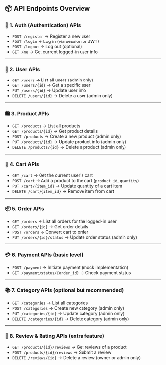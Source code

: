 ## 📦 API Endpoints Overview

### 🔐 **1. Auth (Authentication) APIs**
- `POST /register` → Register a new user  
- `POST /login` → Log in (via session or JWT)  
- `POST /logout` → Log out (optional)  
- `GET /me` → Get current logged-in user info  

---

### 👤 **2. User APIs**
- `GET /users` → List all users (admin only)  
- `GET /users/{id}` → Get a specific user  
- `PUT /users/{id}` → Update user info  
- `DELETE /users/{id}` → Delete a user (admin only)  

---

### 🛍️ **3. Product APIs**
- `GET /products` → List all products  
- `GET /products/{id}` → Get product details  
- `POST /products` → Create a new product (admin only)  
- `PUT /products/{id}` → Update product info (admin only)  
- `DELETE /products/{id}` → Delete a product (admin only)  

---

### 🧺 **4. Cart APIs**
- `GET /cart` → Get the current user's cart  
- `POST /cart` → Add a product to the cart (`product_id`, `quantity`)  
- `PUT /cart/{item_id}` → Update quantity of a cart item  
- `DELETE /cart/{item_id}` → Remove item from cart  

---

### 📦 **5. Order APIs**
- `GET /orders` → List all orders for the logged-in user  
- `GET /orders/{id}` → Get order details  
- `POST /orders` → Convert cart to order  
- `PUT /orders/{id}/status` → Update order status (admin only)  

---

### 💳 **6. Payment APIs** (basic level)
- `POST /payment` → Initiate payment (mock implementation)  
- `GET /payment/status/{order_id}` → Check payment status  

---

### 📚 **7. Category APIs** (optional but recommended)
- `GET /categories` → List all categories  
- `POST /categories` → Create new category (admin only)  
- `PUT /categories/{id}` → Update category (admin only)  
- `DELETE /categories/{id}` → Delete category (admin only)  

---

### 🌟 **8. Review & Rating APIs** (extra feature)
- `GET /products/{id}/reviews` → Get reviews of a product  
- `POST /products/{id}/reviews` → Submit a review  
- `DELETE /reviews/{id}` → Delete a review (owner or admin only)  
